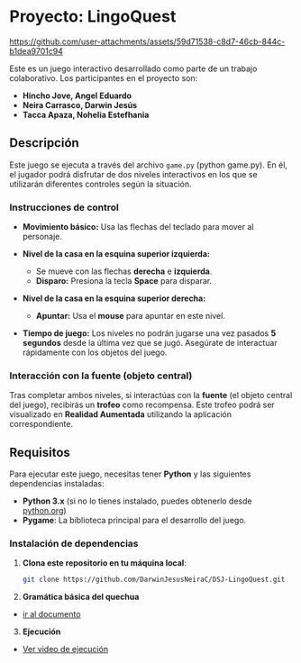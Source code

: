 # Proyecto: LingoQuest
https://github.com/user-attachments/assets/59d71538-c8d7-46cb-844c-b1dea9701c94

Este es un juego interactivo desarrollado como parte de un trabajo colaborativo. Los participantes en el proyecto son:

- **Hincho Jove, Angel Eduardo**
- **Neira Carrasco, Darwin Jesús**
- **Tacca Apaza, Nohelia Estefhania**

## Descripción

Este juego se ejecuta a través del archivo `game.py` (python game.py). En él, el jugador podrá disfrutar de dos niveles interactivos en los que se utilizarán diferentes controles según la situación.

### Instrucciones de control

- **Movimiento básico:** Usa las flechas del teclado para mover al personaje.
  
- **Nivel de la casa en la esquina superior izquierda:** 
  - Se mueve con las flechas **derecha** e **izquierda**.
  - **Disparo:** Presiona la tecla **Space** para disparar.

- **Nivel de la casa en la esquina superior derecha:** 
  - **Apuntar:** Usa el **mouse** para apuntar en este nivel.
  
- **Tiempo de juego:** Los niveles no podrán jugarse una vez pasados **5 segundos** desde la última vez que se jugó. Asegúrate de interactuar rápidamente con los objetos del juego.

### Interacción con la fuente (objeto central)
Tras completar ambos niveles, si interactúas con la **fuente** (el objeto central del juego), recibirás un **trofeo** como recompensa. Este trofeo podrá ser visualizado en **Realidad Aumentada** utilizando la aplicación correspondiente.

## Requisitos

Para ejecutar este juego, necesitas tener **Python** y las siguientes dependencias instaladas:

- **Python 3.x** (si no lo tienes instalado, puedes obtenerlo desde [python.org](https://www.python.org/))
- **Pygame**: La biblioteca principal para el desarrollo del juego.

### Instalación de dependencias

1. **Clona este repositorio en tu máquina local**:
   ```bash
   git clone https://github.com/DarwinJesusNeiraC/DSJ-LingoQuest.git
2. **Gramática básica del quechua**
- [ir al documento](https://docs.google.com/document/d/1JIWxGgOXwjdz6IY-rmoJwBVeagu4G8WCPideH7_IaQM/edit?usp=sharing)
3. **Ejecución**
- [Ver video de ejecución](https://github.com/user-attachments/assets/59d71538-c8d7-46cb-844c-b1dea9701c94)

